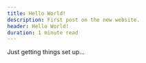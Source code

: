 ```yaml
---
title: Hello World!
description: First post on the new website.
header: Hello World!
duration: 1 minute read
---
```


Just getting things set up...